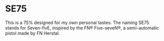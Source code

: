 # SE75

This is a 75% designed for my own personal tastes. The naming SE75 stands for Seven-fivE, inspired by the FN® Five-seveN®, a semi-automatic pistol made by FN Herstal.
